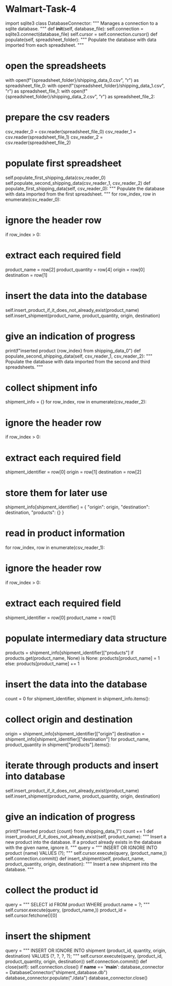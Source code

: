 # Walmart-Task-4
import sqlite3
class DatabaseConnector:
"""
Manages a connection to a sqlite database.
"""
def __init__(self, database_file):
self.connection = sqlite3.connect(database_file)
self.cursor = self.connection.cursor()
def populate(self, spreadsheet_folder):
"""
Populate the database with data imported from each spreadsheet.
"""
# open the spreadsheets
with open(f"{spreadsheet_folder}/shipping_data_0.csv", "r") as spreadsheet_file_0:
with open(f"{spreadsheet_folder}/shipping_data_1.csv", "r") as spreadsheet_file_1:
with open(f"{spreadsheet_folder}/shipping_data_2.csv", "r") as spreadsheet_file_2:
# prepare the csv readers
csv_reader_0 = csv.reader(spreadsheet_file_0)
csv_reader_1 = csv.reader(spreadsheet_file_1)
csv_reader_2 = csv.reader(spreadsheet_file_2)
# populate first spreadsheet
self.populate_first_shipping_data(csv_reader_0)
self.populate_second_shipping_data(csv_reader_1, csv_reader_2)
def populate_first_shipping_data(self, csv_reader_0):
"""
Populate the database with data imported from the first spreadsheet.
"""
for row_index, row in enumerate(csv_reader_0):
# ignore the header row
if row_index > 0:
# extract each required field
product_name = row[2]
product_quantity = row[4]
origin = row[0]
destination = row[1]
# insert the data into the database
self.insert_product_if_it_does_not_already_exist(product_name)
self.insert_shipment(product_name, product_quantity, origin, destination)
# give an indication of progress
print(f"inserted product {row_index} from shipping_data_0")
def populate_second_shipping_data(self, csv_reader_1, csv_reader_2):
"""
Populate the database with data imported from the second and third spreadsheets.
"""
# collect shipment info
shipment_info = {}
for row_index, row in enumerate(csv_reader_2):
# ignore the header row
if row_index > 0:
# extract each required field
shipment_identifier = row[0]
origin = row[1]
destination = row[2]
# store them for later use
shipment_info[shipment_identifier] = {
"origin": origin,
"destination": destination,
"products": {}
}
# read in product information
for row_index, row in enumerate(csv_reader_1):
# ignore the header row
if row_index > 0:
# extract each required field
shipment_identifier = row[0]
product_name = row[1]
# populate intermediary data structure
products = shipment_info[shipment_identifier]["products"]
if products.get(product_name, None) is None:
products[product_name] = 1
else:
products[product_name] += 1
# insert the data into the database
count = 0
for shipment_identifier, shipment in shipment_info.items():
# collect origin and destination
origin = shipment_info[shipment_identifier]["origin"]
destination = shipment_info[shipment_identifier]["destination"]
for product_name, product_quantity in shipment["products"].items():
# iterate through products and insert into database
self.insert_product_if_it_does_not_already_exist(product_name)
self.insert_shipment(product_name, product_quantity, origin, destination)
# give an indication of progress
print(f"inserted product {count} from shipping_data_1")
count += 1
def insert_product_if_it_does_not_already_exist(self, product_name):
"""
Insert a new product into the database.
If a product already exists in the database with the given name,
ignore it.
"""
query = """
INSERT OR IGNORE INTO product (name)
VALUES (?);
"""
self.cursor.execute(query, (product_name,))
self.connection.commit()
def insert_shipment(self, product_name, product_quantity, origin, destination):
"""
Insert a new shipment into the database.
"""
# collect the product id
query = """
SELECT id
FROM product
WHERE product.name = ?;
"""
self.cursor.execute(query, (product_name,))
product_id = self.cursor.fetchone()[0]
# insert the shipment
query = """
INSERT OR IGNORE INTO shipment (product_id, quantity, origin, destination)
VALUES (?, ?, ?, ?);
"""
self.cursor.execute(query, (product_id, product_quantity, origin, destination))
self.connection.commit()
def close(self):
self.connection.close()
if __name__ == '__main__':
database_connector = DatabaseConnector("shipment_database.db")
database_connector.populate("./data")
database_connector.close() 
